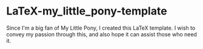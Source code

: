 # LaTeX-my_little_pony-template
Since I'm a big fan of My Little Pony, I created this LaTeX template. I wish to convey my passion through this, and also hope it can assist those who need it.
